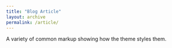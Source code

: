 ```yaml
---
title: "Blog Article"
layout: archive
permalink: /article/
---
```


A variety of common markup showing how the theme styles them.
